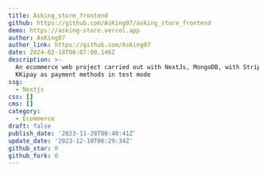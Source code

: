 ```yaml
---
title: Asking_store_frontend
github: https://github.com/AsKing07/asking_store_frontend
demo: https://asking-store.vercel.app
author: AsKing07
author_link: https://github.com/AsKing07
date: 2024-02-18T06:07:00.146Z
description: >-
  An ecommerce web project carried out with NextJs, MongoDB, with Stripe and
  KKipay as payment methods in test mode
ssg:
  - Nextjs
css: []
cms: []
category:
  - Ecommerce
draft: false
publish_date: '2023-11-28T00:40:41Z'
update_date: '2023-12-10T06:29:34Z'
github_star: 0
github_fork: 0
---
```

